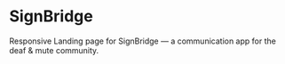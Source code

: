 # SignBridge
Responsive Landing page for SignBridge — a communication app for the deaf &amp; mute community.
